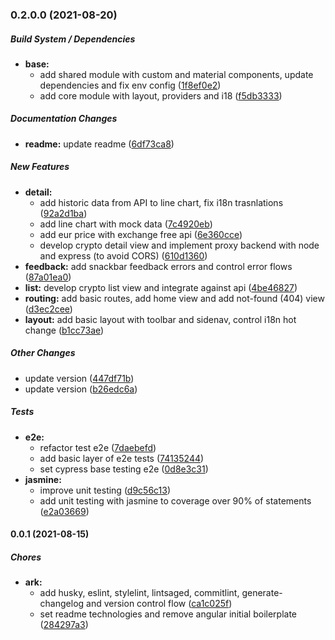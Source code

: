 ### 0.2.0.0 (2021-08-20)

##### Build System / Dependencies

* **base:**
  *  add shared module with custom and material components, update dependencies and fix env config ([1f8ef0e2](TODO/commit/1f8ef0e252edba2f9e5b0bf389f7fa20b1ca41af))
  *  add core module with layout, providers and i18 ([f5db3333](TODO/commit/f5db33334cdd03eb6f8b9d4bb5928d8e15246513))

##### Documentation Changes

* **readme:**  update readme ([6df73ca8](TODO/commit/6df73ca8ed9ecca44ad402f43686eb4a10b321cd))

##### New Features

* **detail:**
  *  add historic data from API to line chart, fix i18n trasnlations ([92a2d1ba](TODO/commit/92a2d1bafc70212d17a40dbb279f4e5d9b582048))
  *  add line chart with mock data ([7c4920eb](TODO/commit/7c4920eb48f246ad5f2aeedca90499017f4b78f5))
  *  add eur price with exchange free api ([6e360cce](TODO/commit/6e360cced78ff996e6a4cb5eae55f46341b6bcc0))
  *  develop crypto detail view and implement proxy backend with node and express (to avoid CORS) ([610d1360](TODO/commit/610d13606874c7c5bb11ee65145a5e8ba3b03781))
* **feedback:**  add snackbar feedback errors and control error flows ([87a01ea0](TODO/commit/87a01ea0ec3aded470a3e31508e62f9d6ccc8150))
* **list:**  develop crypto list view and integrate against api ([4be46827](TODO/commit/4be46827672a0ba186ab0b1fd73480b39cbc04c8))
* **routing:**  add basic routes, add home view and add not-found (404) view ([d3ec2cee](TODO/commit/d3ec2cee7471638b9101e72359fff96a9fcfbe12))
* **layout:**  add basic layout with toolbar and sidenav, control i18n hot change ([b1cc73ae](TODO/commit/b1cc73aed9391c6c27daed75f9bdf7fa9d85c0e7))

##### Other Changes

*  update version ([447df71b](TODO/commit/447df71bbb7bf0225f2a890f2485b99e0658553c))
*  update version ([b26edc6a](TODO/commit/b26edc6ab0dcb48e94204681070ded6b43df05ee))

##### Tests

* **e2e:**
  *  refactor test e2e ([7daebefd](TODO/commit/7daebefd96f11c2c46a5f816233190d96dc19e78))
  *  add basic layer of e2e tests ([74135244](TODO/commit/74135244f3a574a6166f94ea617fb075cdf9996c))
  *  set cypress base testing e2e ([0d8e3c31](TODO/commit/0d8e3c314a1384959d9e86b6ec6f386e6dd1cbb0))
* **jasmine:**
  *  improve unit testing ([d9c56c13](TODO/commit/d9c56c137ba3abedb4bb81d62680f74af20b7431))
  *  add unit testing with jasmine to coverage over 90% of statements ([e2a03669](TODO/commit/e2a03669ca158fd9d6944c6772f219bbf4165702))

#### 0.0.1 (2021-08-15)

##### Chores

* **ark:**
  *  add husky, eslint, stylelint, lintsaged, commitlint, generate-changelog and version control flow ([ca1c025f](TODO/commit/ca1c025f4933fa381dc245a51b31010a2ade83a6))
  *  set readme technologies and remove angular initial boilerplate ([284297a3](TODO/commit/284297a3314633287aa3e65d06a3280d096f818f))

